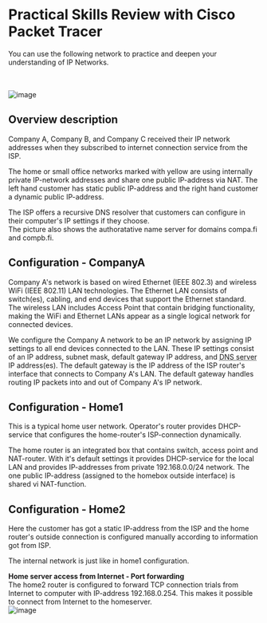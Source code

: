 # Practical Skills Review with Cisco Packet Tracer

You can  use the following network to practice and deepen your understanding of IP Networks.   
<br><br>
 

![image](https://github.com/user-attachments/assets/b5f049ef-57d3-4d7c-844b-a30e200e7611)  

## Overview description

Company A, Company B, and Company C received their IP network addresses when they subscribed to internet connection service from the ISP.  

The home or small office networks marked with yellow are using internally private IP-network addresses and share one public IP-address via NAT. The left hand customer has static public IP-address and the right hand customer a dynamic public IP-address.

The ISP offers a recursive DNS resolver that customers can configure in their computer's IP settings if they choose.  
The picture also shows the authoratative  name server for domains compa.fi and compb.fi.  


## Configuration - CompanyA
Company A's network is based on wired Ethernet (IEEE 802.3) and wireless WiFi (IEEE 802.11) LAN technologies. The Ethernet LAN consists of switch(es), cabling, and end devices that support the Ethernet standard. The wireless LAN includes Access Point that contain bridging functionality, making the WiFi and Ethernet LANs appear as a single logical network for connected devices.

We configure the Company A network to be an IP network by assigning IP settings to all end devices connected to the LAN. These IP settings consist of an IP address, subnet mask, default gateway IP address, and <abbr title="This should be a recursive resolving server">DNS server</abbr> IP address(es). The default gateway is the IP address of the ISP router's interface that connects to Company A's LAN. The default gateway handles routing IP packets into and out of Company A's IP network.  

## Configuration - Home1 
This is a typical home user network. Operator's router provides DHCP-service that configures the home-router's ISP-connection dynamically.  

The home router is an integrated box that contains switch, access point and NAT-router. With it's default settings it provides DHCP-service for the local LAN and provides IP-addresses from private 192.168.0.0/24 network. The one public IP-address (assigned to the homebox outside interface) is shared vi NAT-function.

## Configuration - Home2  
Here the customer has got a static IP-address from the ISP and the home router's outside connection is configured manually according to information got from ISP.  



The internal network is just like in home1 configuration.   


**Home server access from Internet - Port forwarding**  
The home2 router is configured to forward TCP connection trials from Internet to computer with IP-address 192.168.0.254. This makes it possible to connect from Internet to the homeserver.  
![image](https://github.com/user-attachments/assets/b35dc9ee-4288-4ba2-b55f-fbab2bb16903)


